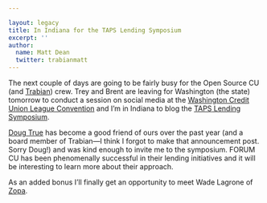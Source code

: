 ```yaml
---

layout: legacy
title: In Indiana for the TAPS Lending Symposium
excerpt: ''
author:
  name: Matt Dean
  twitter: trabianmatt
---
```


<p>The next couple of days are going to be fairly busy for the Open Source CU (and <a href="http://www.trabian.com">Trabian</a>) crew.  Trey and Brent are leaving for Washington (the state) tomorrow to conduct a session on social media at the <a href="http://www.waleague.org/convention.html">Washington Credit Union League Convention</a> and I&#8217;m in Indiana to blog the <a href="http://www.forumsolutions.com/symposium/default.htm"><span class="caps">TAPS</span> Lending Symposium</a>.</p>


<p><a href="http://www.dougtrue.net">Doug True</a> has become a good friend of ours over the past year (and a board member of Trabian&#8212;I think I forgot to make that announcement post.  Sorry Doug!) and was kind enough to invite me to the symposium.  <span class="caps">FORUM CU</span> has been phenomenally successful in their lending initiatives and it will be interesting to learn more about their approach.</p>


<p>As an added bonus I&#8217;ll finally get an opportunity to meet Wade Lagrone of <a href="http://www.zopa.com">Zopa</a>.</p>